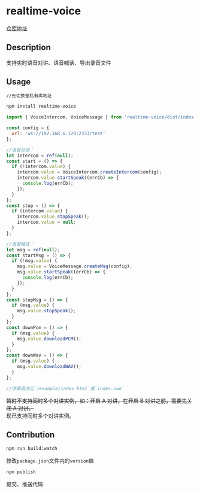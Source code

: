 # realtime-voice

[仓库地址](https://gitlab.bitahub.com/zhnn-application-development/realtime-voice)

## Description

支持实时语音对讲、语音喊话、导出录音文件

## Usage

```bash
//先切换至私有库地址

npm install realtime-voice
```

```javascript
import { VoiceIntercom, VoiceMessage } from 'realtime-voice/dist/index';

const config = {
  url: 'ws://192.168.6.129:2333/test'
};

//语音对讲：
let intercom = ref(null);
const start = () => {
  if (!intercom.value) {
    intercom.value = VoiceIntercom.createIntercom(config);
    intercom.value.startSpeak((errCb) => {
      console.log(errCb);
    });
  }
};
const stop = () => {
  if (intercom.value) {
    intercom.value.stopSpeak();
    intercom.value = null;
  }
};

//语音喊话：
let msg = ref(null);
const startMsg = () => {
  if (!msg.value) {
    msg.value = VoiceMessage.createMsg(config);
    msg.value.startSpeak((errCb) => {
      console.log(errCb);
    });
  }
};
const stopMsg = () => {
  if (msg.value) {
    msg.value.stopSpeak();
  }
};
const downPcm = () => {
  if (msg.value) {
    msg.value.downloadPCM();
  }
};
const downWav = () => {
  if (msg.value) {
    msg.value.downloadWAV();
  }
};

//详细语法见`/example/index.html`或`index.vue`
```

~~暂时不支持同时多个对讲实例，如：开启 A 对讲，在开启 B 对讲之前，需要先关闭 A 对讲。~~  
现已支持同时多个对讲实例。

## Contribution

```bash
npm run build:watch
```

修改`package.json`文件内的`version`值

```bash
npm publish
```

提交、推送代码
